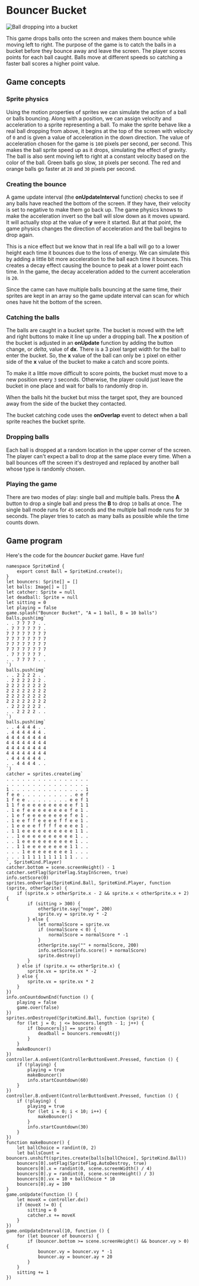 # Bouncer Bucket

![Ball dropping into a bucket](/static/javascript-games/bouncer-bucket.png)

This game drops balls onto the screen and makes them bounce while moving left to right. The purpose of the game is to catch the balls in a bucket before they bounce away and leave the screen. The player scores points for each ball caught. Balls move at different speeds so catching a faster ball scores a higher point value.

## Game concepts

### Sprite physics

Using the motion properties of sprites we can simulate the action of a ball or balls bouncing. Along with a position, we can assign velocity and acceleration to a sprite representing a ball. To make the sprite behave like a real ball dropping from above, it begins at the top of the screen with velocity of `0` and is given a value of acceleration in the down direction. The value of acceleration chosen for the game is `100` pixels per second, per second. This makes the ball sprite speed up as it drops, simulating the effect of gravity. The ball is also sent moving left to right at a constant velocity based on the color of the ball. Green balls go slow, `10` pixels per second. The red and orange balls go faster at `20` and `30` pixels per second.

### Creating the bounce

A game update interval (the **onUpdateInterval** function) checks to see if any balls have reached the bottom of the screen. If they have, their velocity is set to negative to make them go back up. The game physics knows to make the acceleration invert so the ball will slow down as it moves upward. It will actually stop at the value of **y** were it started. But at that point, the game physics changes the direction of acceleration and the ball begins to drop again.

This is a nice effect but we know that in real life a ball will go to a lower height each time it bounces due to the loss of energy. We can simulate this by adding a little bit more acceleration to the ball each time it bounces. This creates a decay effect causing the bounce to peak at a lower point each time. In the game, the decay acceleration added to the current acceleration is `20`.

Since the came can have multiple balls bouncing at the same time, their sprites are kept in an array so the game update interval can scan for which ones have hit the bottom of the screen.

### Catching the balls

The balls are caught in a bucket sprite. The bucket is moved with the left and right buttons to make it line up under a dropping ball. The **x** position of the bucket is adjusted in an **onUpdate** function by adding the button change, or _delta_, value of **dx**. There is a 3 pixel target width for the ball to enter the bucket. So, the **x** value of the ball can only be `1` pixel on either side of the **x** value of the bucket to make a catch and score points.

To make it a little move difficult to score points, the bucket must move to a new position every `3` seconds. Otherwise, the player could just leave the bucket in one place and wait for balls to randomly drop in.

When the balls hit the bucket but miss the target spot, they are bounced away from the side of the bucket they contacted.

The bucket catching code uses the **onOverlap** event to detect when a ball sprite reaches the bucket sprite.

### Dropping balls

Each ball is dropped at a random location in the upper corner of the screen. The player can't expect a ball to drop at the same place every time. When a ball bounces off the screen it's destroyed and replaced by another ball whose type is randomly chosen.

### Playing the game

There are two modes of play: single ball and multiple balls. Press the **A** button to drop a single ball and press the **B** to drop `10` balls at once. The single ball mode runs for `45` seconds and the multiple ball mode runs for `30` seconds. The player tries to catch as many balls as possible while the time counts down.

## Game program

Here's the code for the _bouncer bucket_ game. Have fun!

```blocks
namespace SpriteKind {
    export const Ball = SpriteKind.create();
}
let bouncers: Sprite[] = []
let balls: Image[] = []
let catcher: Sprite = null
let deadball: Sprite = null
let sitting = 0
let playing = false
game.splash("Bouncer Bucket", "A = 1 ball, B = 10 balls")
balls.push(img`
. . 7 7 7 7 . .
. 7 7 7 7 7 7 .
7 7 7 7 7 7 7 7
7 7 7 7 7 7 7 7
7 7 7 7 7 7 7 7
7 7 7 7 7 7 7 7
. 7 7 7 7 7 7 .
. . 7 7 7 7 . .
`)
balls.push(img`
. . 2 2 2 2 . .
. 2 2 2 2 2 2 .
2 2 2 2 2 2 2 2
2 2 2 2 2 2 2 2
2 2 2 2 2 2 2 2
2 2 2 2 2 2 2 2
. 2 2 2 2 2 2 .
. . 2 2 2 2 . .
`)
balls.push(img`
. . 4 4 4 4 . .
. 4 4 4 4 4 4 .
4 4 4 4 4 4 4 4
4 4 4 4 4 4 4 4
4 4 4 4 4 4 4 4
4 4 4 4 4 4 4 4
. 4 4 4 4 4 4 .
. . 4 4 4 4 . .
`)
catcher = sprites.create(img`
. . . . . . . . . . . . . . . .
. . . . . . . . . . . . . . . .
1 . . . . . . . . . . . . . . 1
f e e . . . . . . . . . . e e f
1 f e e . . . . . . . . e e f 1
1 1 f e e e e e e e e e e f 1 1
. 1 e f e e e e e e e e f e 1 .
. 1 e f e e e e e e e e f e 1 .
. 1 e e f f e e e e f f e e 1 .
. 1 e e e e f f f f e e e e 1 .
. 1 1 e e e e e e e e e e 1 1 .
. . 1 e e e e e e e e e e 1 . .
. . 1 e e e e e e e e e e 1 . .
. . 1 1 e e e e e e e e 1 1 . .
. . . 1 e e e e e e e e 1 . . .
. . . 1 1 1 1 1 1 1 1 1 1 . . .
`, SpriteKind.Player)
catcher.bottom = scene.screenHeight() - 1
catcher.setFlag(SpriteFlag.StayInScreen, true)
info.setScore(0)
sprites.onOverlap(SpriteKind.Ball, SpriteKind.Player, function (sprite, otherSprite) {
    if (sprite.x > otherSprite.x - 2 && sprite.x < otherSprite.x + 2) {
        if (sitting > 300) {
            otherSprite.say("nope", 200)
            sprite.vy = sprite.vy * -2
        } else {
            let normalScore = sprite.vx
            if (normalScore < 0) {
                normalScore = normalScore * -1
            }
            otherSprite.say("" + normalScore, 200)
            info.setScore(info.score() + normalScore)
            sprite.destroy()
        }
    } else if (sprite.x <= otherSprite.x) {
        sprite.vx = sprite.vx * -2
    } else {
        sprite.vx = sprite.vx * 2
    }
})
info.onCountdownEnd(function () {
    playing = false
    game.over(false)
})
sprites.onDestroyed(SpriteKind.Ball, function (sprite) {
    for (let j = 0; j <= bouncers.length - 1; j++) {
        if (bouncers[j] == sprite) {
            deadball = bouncers.removeAt(j)
        }
    }
    makeBouncer()
})
controller.A.onEvent(ControllerButtonEvent.Pressed, function () {
    if (!playing) {
        playing = true
        makeBouncer()
        info.startCountdown(60)
    }
})
controller.B.onEvent(ControllerButtonEvent.Pressed, function () {
    if (!playing) {
        playing = true
        for (let i = 0; i < 10; i++) {
            makeBouncer()
        }
        info.startCountdown(30)
    }
})
function makeBouncer() {
    let ballChoice = randint(0, 2)
    let ballsCount = bouncers.unshift(sprites.create(balls[ballChoice], SpriteKind.Ball))
    bouncers[0].setFlag(SpriteFlag.AutoDestroy, true)
    bouncers[0].x = randint(0, scene.screenWidth() / 4)
    bouncers[0].y = randint(0, scene.screenHeight() / 3)
    bouncers[0].vx = 10 + ballChoice * 10
    bouncers[0].ay = 100
}
game.onUpdate(function () {
    let moveX = controller.dx()
    if (moveX != 0) {
        sitting = 0
        catcher.x += moveX
    }
})
game.onUpdateInterval(10, function () {
    for (let bouncer of bouncers) {
        if (bouncer.bottom >= scene.screenHeight() && bouncer.vy > 0) {
            bouncer.vy = bouncer.vy * -1
            bouncer.ay = bouncer.ay + 20
        }
    }
    sitting += 1
})
```
